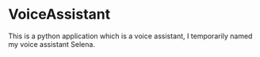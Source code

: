 # VoiceAssistant
This is a python application which is a voice assistant, I temporarily named my voice assistant Selena.
